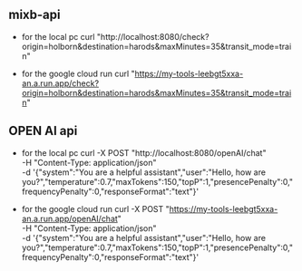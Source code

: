 

## mixb-api
- for the local pc
  curl "http://localhost:8080/check?origin=holborn&destination=harods&maxMinutes=35&transit_mode=train"

- for the google cloud run
  curl "https://my-tools-leebgt5xxa-an.a.run.app/check?origin=holborn&destination=harods&maxMinutes=35&transit_mode=train"

## OPEN AI api

- for the local pc
     curl -X POST "http://localhost:8080/openAI/chat" \
     -H "Content-Type: application/json" \
     -d '{"system":"You are a helpful assistant","user":"Hello, how are you?","temperature":0.7,"maxTokens":150,"topP":1,"presencePenalty":0,"frequencyPenalty":0,"responseFormat":"text"}'

- for the google cloud run
    curl -X POST "https://my-tools-leebgt5xxa-an.a.run.app/openAI/chat" \
     -H "Content-Type: application/json" \
     -d '{"system":"You are a helpful assistant","user":"Hello, how are you?","temperature":0.7,"maxTokens":150,"topP":1,"presencePenalty":0,"frequencyPenalty":0,"responseFormat":"text"}'
